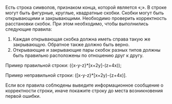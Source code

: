 Есть строка символов, признаком конца, которой является
«;». В строке могут быть фигурные, круглые, квадратные
скобки. Скобки могут быть открывающими и закрывающими.
Необходимо проверить корректность расстановки скобок.
При этом необходимо, чтобы выполнились следующие
правила:
1. Каждая открывающая скобка должна иметь справа такую
же закрывающую. Обратное также должно быть верно.
2. Открывающие и закрывающие пары скобок разных
типов должны быть правильно расположены по отношению друг к другу.

 Пример правильной строки: ({x-y-z}*[x+2y]-(z+4x));
 
 Пример неправильной строки: ([x-y-z}*[x+2y)-{z+4x)].
 
Если все правила соблюдены выведите информационное
сообщение о корректности строки, иначе покажите строку
до места возникновения первой ошибки.
